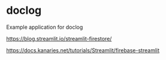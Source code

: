 # doclog
Example application for doclog 


https://blog.streamlit.io/streamlit-firestore/

https://docs.kanaries.net/tutorials/Streamlit/firebase-streamlit
